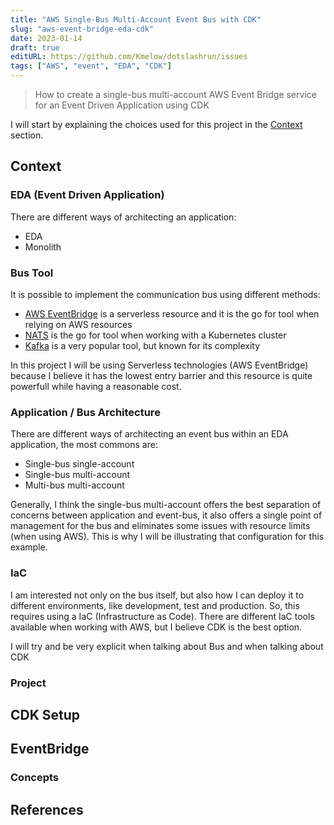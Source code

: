 ```yaml
---
title: "AWS Single-Bus Multi-Account Event Bus with CDK"
slug: "aws-event-bridge-eda-cdk"
date: 2023-01-14
draft: true
editURL: https://github.com/Kmelow/dotslashrun/issues
tags: ["AWS", "event", "EDA", "CDK"]
---
```


> How to create a single-bus multi-account AWS Event Bridge service for an Event Driven Application using CDK

I will start by explaining the choices used for this project in the [Context](#context) section.

## Context

### EDA (Event Driven Application)

There are different ways of architecting an application:

- EDA
- Monolith

### Bus Tool

It is possible to implement the communication bus using different methods:

- [AWS EventBridge](https://aws.amazon.com/eventbridge/) is a serverless resource and it is the go for tool when relying on AWS resources
- [NATS](https://nats.io/) is the go for tool when working with a Kubernetes cluster
- [Kafka](https://kafka.apache.org/) is a very popular tool, but known for its complexity

In this project I will be using Serverless technologies (AWS EventBridge) because I believe it has the lowest entry barrier
and this resource is quite powerfull while having a reasonable cost.

### Application / Bus Architecture

There are different ways of architecting an event bus within an EDA application, the most commons are:

- Single-bus single-account
- Single-bus multi-account
- Multi-bus multi-account

Generally, I think the single-bus multi-account offers the best separation of concerns between application and event-bus,
it also offers a single point of management for the bus and eliminates some issues with resource limits (when using AWS).
This is why I will be illustrating that configuration for this example.

### IaC

I am interested not only on the bus itself, but also how I can deploy it to different environments, like development, test and production.
So, this requires using a IaC (Infrastructure as Code).
There are different IaC tools available when working with AWS, but I believe CDK is the best option.

I will try and be very explicit when talking about Bus and when talking about CDK

### Project

## CDK Setup

## EventBridge

### Concepts

## References

